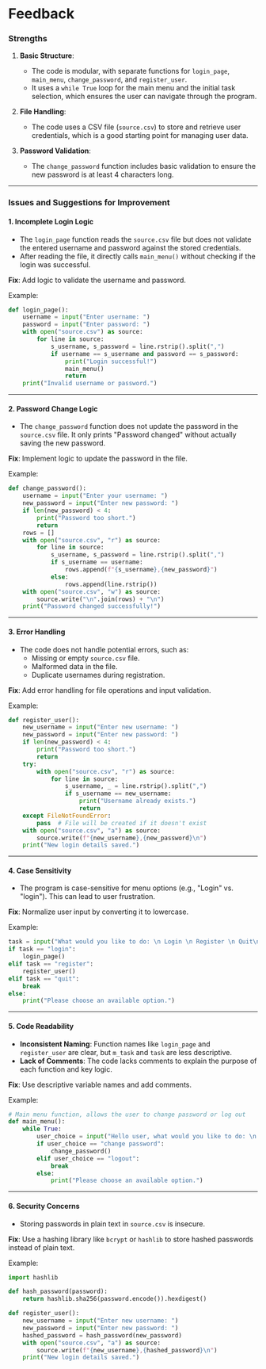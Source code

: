 # Feedback

### **Strengths**
1. **Basic Structure**:
   - The code is modular, with separate functions for `login_page`, `main_menu`, `change_password`, and `register_user`.
   - It uses a `while True` loop for the main menu and the initial task selection, which ensures the user can navigate through the program.

2. **File Handling**:
   - The code uses a CSV file (`source.csv`) to store and retrieve user credentials, which is a good starting point for managing user data.

3. **Password Validation**:
   - The `change_password` function includes basic validation to ensure the new password is at least 4 characters long.

---

### **Issues and Suggestions for Improvement**

#### 1. **Incomplete Login Logic**
   - The `login_page` function reads the `source.csv` file but does not validate the entered username and password against the stored credentials.
   - After reading the file, it directly calls `main_menu()` without checking if the login was successful.

   **Fix**: Add logic to validate the username and password.

   Example:
   ```python
   def login_page():
       username = input("Enter username: ")
       password = input("Enter password: ")
       with open("source.csv") as source:
           for line in source:
               s_username, s_password = line.rstrip().split(",")
               if username == s_username and password == s_password:
                   print("Login successful!")
                   main_menu()
                   return
       print("Invalid username or password.")
   ```

---

#### 2. **Password Change Logic**
   - The `change_password` function does not update the password in the `source.csv` file. It only prints "Password changed" without actually saving the new password.

   **Fix**: Implement logic to update the password in the file.

   Example:
   ```python
   def change_password():
       username = input("Enter your username: ")
       new_password = input("Enter new password: ")
       if len(new_password) < 4:
           print("Password too short.")
           return
       rows = []
       with open("source.csv", "r") as source:
           for line in source:
               s_username, s_password = line.rstrip().split(",")
               if s_username == username:
                   rows.append(f"{s_username},{new_password}")
               else:
                   rows.append(line.rstrip())
       with open("source.csv", "w") as source:
           source.write("\n".join(rows) + "\n")
       print("Password changed successfully!")
   ```

---

#### 3. **Error Handling**
   - The code does not handle potential errors, such as:
     - Missing or empty `source.csv` file.
     - Malformed data in the file.
     - Duplicate usernames during registration.

   **Fix**: Add error handling for file operations and input validation.

   Example:
   ```python
   def register_user():
       new_username = input("Enter new username: ")
       new_password = input("Enter new password: ")
       if len(new_password) < 4:
           print("Password too short.")
           return
       try:
           with open("source.csv", "r") as source:
               for line in source:
                   s_username, _ = line.rstrip().split(",")
                   if s_username == new_username:
                       print("Username already exists.")
                       return
       except FileNotFoundError:
           pass  # File will be created if it doesn't exist
       with open("source.csv", "a") as source:
           source.write(f"{new_username},{new_password}\n")
       print("New login details saved.")
   ```

---

#### 4. **Case Sensitivity**
   - The program is case-sensitive for menu options (e.g., "Login" vs. "login"). This can lead to user frustration.

   **Fix**: Normalize user input by converting it to lowercase.

   Example:
   ```python
   task = input("What would you like to do: \n Login \n Register \n Quit\n").strip().lower()
   if task == "login":
       login_page()
   elif task == "register":
       register_user()
   elif task == "quit":
       break
   else:
       print("Please choose an available option.")
   ```

---

#### 5. **Code Readability**
   - **Inconsistent Naming**: Function names like `login_page` and `register_user` are clear, but `m_task` and `task` are less descriptive.
   - **Lack of Comments**: The code lacks comments to explain the purpose of each function and key logic.

   **Fix**: Use descriptive variable names and add comments.

   Example:
   ```python
   # Main menu function, allows the user to change password or log out
   def main_menu():
       while True:
           user_choice = input("Hello user, what would you like to do: \n Change Password \n Logout\n").strip().lower()
           if user_choice == "change password":
               change_password()
           elif user_choice == "logout":
               break
           else:
               print("Please choose an available option.")
   ```

---

#### 6. **Security Concerns**
   - Storing passwords in plain text in `source.csv` is insecure.

   **Fix**: Use a hashing library like `bcrypt` or `hashlib` to store hashed passwords instead of plain text.

   Example:
   ```python
   import hashlib

   def hash_password(password):
       return hashlib.sha256(password.encode()).hexdigest()

   def register_user():
       new_username = input("Enter new username: ")
       new_password = input("Enter new password: ")
       hashed_password = hash_password(new_password)
       with open("source.csv", "a") as source:
           source.write(f"{new_username},{hashed_password}\n")
       print("New login details saved.")
   ```